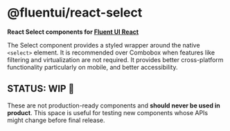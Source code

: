 # @fluentui/react-select

**React Select components for [Fluent UI React](https://developer.microsoft.com/en-us/fluentui)**

The Select component provides a styled wrapper around the native `<select>` element. It is recommended over Combobox when features like filtering and virtualization are not required. It provides better cross-platform functionality particularly on mobile, and better accessibility.

## STATUS: WIP 🚧

These are not production-ready components and **should never be used in product**. This space is useful for testing new components whose APIs might change before final release.
